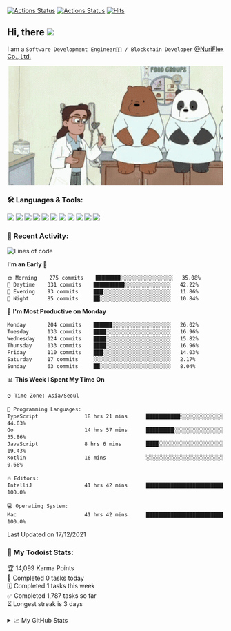 
[![Actions Status](https://github.com/ddok2/ddok2/workflows/Todoist%20Readme/badge.svg)](https://github.com/ddok2/ddok2/actions)
[![Actions Status](https://github.com/ddok2/ddok2/workflows/wakatime-stats/badge.svg)](https://github.com/ddok2/ddok2/actions)
[![Hits](https://hits.seeyoufarm.com/api/count/incr/badge.svg?url=https%3A%2F%2Fgithub.com%2Fddok2&count_bg=%23FF9595&title_bg=%23555555&icon=github.svg&icon_color=%23FFFFFF&title=hits&edge_flat=false)](https://hits.seeyoufarm.com)

<!-- ![visitors](https://visitor-badge.laobi.icu/badge?page_id=ddok2.ddok2) -->
## Hi, there <img src="https://raw.githubusercontent.com/MartinHeinz/MartinHeinz/master/wave.gif" width="25px">

I am a `Software Development Engineer🧑‍💻 / Blockchain Developer` [@NuriFlex Co., Ltd.](https://nuriflex.com)


<p align="center">
<img align="center" alt="GIF" src="img/debugging.gif" />
</p>


### 🛠 Languages & Tools:
<p>
    <img src="https://img.shields.io/badge/go-%2300ADD8.svg?&style=for-the-badge&logo=go&logoColor=white"/>
    <img src="https://img.shields.io/badge/node.js%20-%2343853D.svg?&style=for-the-badge&logo=node.js&logoColor=white"/>
    <img src="https://img.shields.io/badge/javascript%20-%23323330.svg?&style=for-the-badge&logo=javascript&logoColor=%23F7DF1E"/>
    <img src="https://img.shields.io/badge/typescript%20-%23007ACC.svg?&style=for-the-badge&logo=typescript&logoColor=white"/>
    <img src="https://img.shields.io/badge/python%20-%2314354C.svg?&style=for-the-badge&logo=python&logoColor=white"/>
    <img src="https://img.shields.io/badge/react%20-%2320232a.svg?&style=for-the-badge&logo=react&logoColor=%2361DAFB"/>
    <img src="https://img.shields.io/badge/AWS%20-%23FF9900.svg?&style=for-the-badge&logo=amazon-aws&logoColor=white"/>
    <img src="https://img.shields.io/badge/Google%20Cloud%20-%234285F4.svg?&style=for-the-badge&logo=google-cloud&logoColor=white"/>
    <img src="https://img.shields.io/badge/docker%20-%230db7ed.svg?&style=for-the-badge&logo=docker&logoColor=white"/>
    <img src="https://img.shields.io/badge/kubernetes%20-%23326ce5.svg?&style=for-the-badge&logo=kubernetes&logoColor=white"/>
    <img src="https://img.shields.io/badge/ansible%20-%231A1918.svg?&style=for-the-badge&logo=ansible&logoColor=white"/>
</p>

### 🌈 Recent Activity:
<!--START_SECTION:waka-->
![Lines of code](https://img.shields.io/badge/From%20Hello%20World%20I%27ve%20Written-274%20Thousand%20lines%20of%20code-blue)

**I'm an Early 🐤** 

```text
🌞 Morning    275 commits    ████████░░░░░░░░░░░░░░░░░   35.08% 
🌆 Daytime    331 commits    ██████████░░░░░░░░░░░░░░░   42.22% 
🌃 Evening    93 commits     ███░░░░░░░░░░░░░░░░░░░░░░   11.86% 
🌙 Night      85 commits     ██░░░░░░░░░░░░░░░░░░░░░░░   10.84%

```
📅 **I'm Most Productive on Monday** 

```text
Monday       204 commits    ██████░░░░░░░░░░░░░░░░░░░   26.02% 
Tuesday      133 commits    ████░░░░░░░░░░░░░░░░░░░░░   16.96% 
Wednesday    124 commits    ████░░░░░░░░░░░░░░░░░░░░░   15.82% 
Thursday     133 commits    ████░░░░░░░░░░░░░░░░░░░░░   16.96% 
Friday       110 commits    ███░░░░░░░░░░░░░░░░░░░░░░   14.03% 
Saturday     17 commits     ░░░░░░░░░░░░░░░░░░░░░░░░░   2.17% 
Sunday       63 commits     ██░░░░░░░░░░░░░░░░░░░░░░░   8.04%

```


📊 **This Week I Spent My Time On** 

```text
⌚︎ Time Zone: Asia/Seoul

💬 Programming Languages: 
TypeScript               18 hrs 21 mins      ███████████░░░░░░░░░░░░░░   44.03% 
Go                       14 hrs 57 mins      █████████░░░░░░░░░░░░░░░░   35.86% 
JavaScript               8 hrs 6 mins        ████░░░░░░░░░░░░░░░░░░░░░   19.43% 
Kotlin                   16 mins             ░░░░░░░░░░░░░░░░░░░░░░░░░   0.68%

🔥 Editors: 
IntelliJ                 41 hrs 42 mins      █████████████████████████   100.0%

💻 Operating System: 
Mac                      41 hrs 42 mins      █████████████████████████   100.0%

```


 Last Updated on 17/12/2021
<!--END_SECTION:waka-->

### 🚧 My Todoist Stats:
<!-- TODO-IST:START -->
🏆  14,099 Karma Points           
🌸  Completed 0 tasks today           
🗓  Completed 1 tasks this week           
✅  Completed 1,787 tasks so far           
⏳  Longest streak is 3 days
<!-- TODO-IST:END -->

<details>
<summary>📈 My GitHub Stats</summary>
<p align="center"> <img src="https://github-readme-stats.vercel.app/api?username=ddok2&show_icons=true" alt="ddok2" />
</details>
